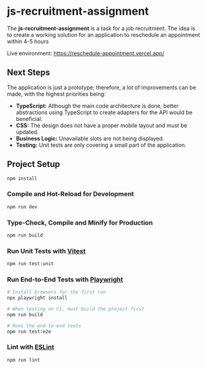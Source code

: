 # js-recruitment-assignment

The **js-recruitment-assignment** is a task for a job recruitment. The idea is to create a working solution for an application to reschedule an appointment within 4-5 hours

Live environment: https://reschedule-appointment.vercel.app/

## Next Steps

The application is just a prototype; therefore, a lot of improvements can be made, with the highest priorities being:

- **TypeScript:** Although the main code architecture is done, better abstractions using TypeScript to create adapters for the API would be beneficial.
- **CSS:** The design does not have a proper mobile layout and must be updated.
- **Business Logic:** Unavailable slots are not being displayed.
- **Testing:** Unit tests are only covering a small part of the application.


## Project Setup

```sh
npm install
```

### Compile and Hot-Reload for Development

```sh
npm run dev
```

### Type-Check, Compile and Minify for Production

```sh
npm run build
```

### Run Unit Tests with [Vitest](https://vitest.dev/)

```sh
npm run test:unit
```

### Run End-to-End Tests with [Playwright](https://playwright.dev)

```sh
# Install browsers for the first run
npx playwright install

# When testing on CI, must build the project first
npm run build

# Runs the end-to-end tests
npm run test:e2e
```

### Lint with [ESLint](https://eslint.org/)

```sh
npm run lint
```
